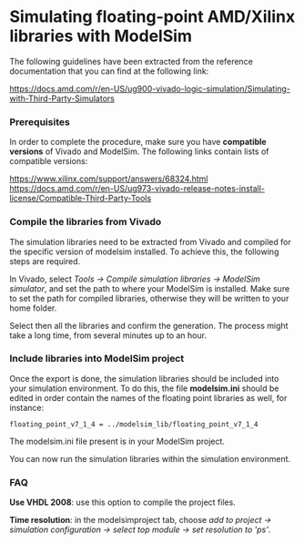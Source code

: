# Simulating floating-point AMD/Xilinx libraries with ModelSim

The following guidelines have been extracted from the reference documentation that you can find at the following link:

https://docs.amd.com/r/en-US/ug900-vivado-logic-simulation/Simulating-with-Third-Party-Simulators

### Prerequisites

In order to complete the procedure, make sure you have **compatible versions** of Vivado and ModelSim. The following links contain lists of compatible versions:

https://www.xilinx.com/support/answers/68324.html
https://docs.amd.com/r/en-US/ug973-vivado-release-notes-install-license/Compatible-Third-Party-Tools

### Compile the libraries from Vivado

The simulation libraries need to be extracted from Vivado and compiled for the specific version of modelsim installed. To achieve this, the following steps are required.

In Vivado, select *Tools -> Compile simulation libraries -> ModelSim simulator*, and set the path to where your ModelSim is installed. Make sure to set the path for compiled libraries, otherwise they will be written to your home folder.

Select then all the libraries and confirm the generation. The process might take a long time, from several minutes up to an hour.

### Include libraries into ModelSim project
Once the export is done, the simulation libraries should be included into your simulation environment.
To do this, the file **modelsim.ini** should be edited in order contain the names of the floating point libraries as well, for instance:

``floating_point_v7_1_4 = ../modelsim_lib/floating_point_v7_1_4``

The modelsim.ini file present is in your ModelSim project.

You can now run the simulation libraries within the simulation environment.

### FAQ

**Use VHDL 2008**: use this option to compile the project files.

**Time resolution**: in the modelsimproject tab, choose *add to project -> simulation configuration -> select top module -> set resolution to 'ps'*.
